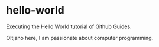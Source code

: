 # hello-world
Executing the Hello World tutorial of Github Guides.

Oltjano here, I am passionate about computer programming.
